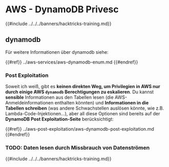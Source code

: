 # AWS - DynamoDB Privesc

{{#include ../../../banners/hacktricks-training.md}}

## dynamodb

Für weitere Informationen über dynamodb siehe:

{{#ref}}
../aws-services/aws-dynamodb-enum.md
{{#endref}}

### Post Exploitation

Soweit ich weiß, gibt es **keinen direkten Weg, um Privilegien in AWS nur durch einige AWS `dynamodb` Berechtigungen zu eskalieren**. Du kannst **sensible** Informationen aus den Tabellen lesen (die AWS-Anmeldeinformationen enthalten könnten) und **Informationen in die Tabellen schreiben** (was andere Schwachstellen auslösen könnte, wie z.B. Lambda-Code-Injektionen...), aber all diese Optionen sind bereits auf der **DynamoDB Post Exploitation-Seite** berücksichtigt:

{{#ref}}
../aws-post-exploitation/aws-dynamodb-post-exploitation.md
{{#endref}}

### TODO: Daten lesen durch Missbrauch von Datenströmen

{{#include ../../../banners/hacktricks-training.md}}
